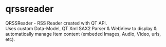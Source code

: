 # qrssreader
QRSSReader - RSS Reader created with QT API.
<br>
Uses custom Data-Model, QT Xml SAX2 Parser & WebView to display & automatically manage Item content (embeded Images, Audio, Video, urls, etc).
